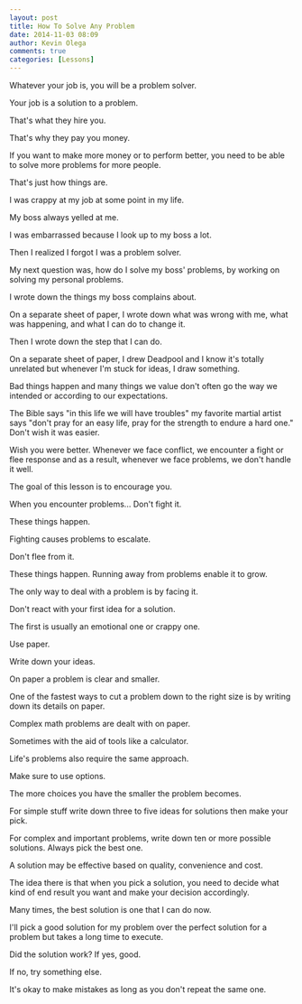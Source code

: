 ```yaml
---
layout: post
title: How To Solve Any Problem
date: 2014-11-03 08:09
author: Kevin Olega
comments: true
categories: [Lessons]
---
```


Whatever your job is, you will be a problem solver. 

Your job is a solution to a problem. 

That's what they hire you. 

That's why they pay you money. 

If you want to make more money or to perform better, you need to be able to solve more problems for more people. 

That's just how things are.

I was crappy at my job at some point in my life. 

My boss always yelled at me. 

I was embarrassed because I look up to my boss a lot. 

Then I realized I forgot I was a problem solver. 

My next question was, how do I solve my boss' problems, by working on solving my personal problems. 

I wrote down the things my boss complains about. 

On a separate sheet of paper, I wrote down what was wrong with me, what was happening, and what I can do to change it. 

Then I wrote down the step that I can do. 

On a separate sheet of paper, I drew Deadpool and I know it's totally unrelated but whenever I'm stuck for ideas, I draw something.

Bad things happen and many things we value don't often go the way we intended or according to our expectations.

The Bible says "in this life we will have troubles" my favorite martial artist says "don't pray for an easy life, pray for the strength to endure a hard one." Don't wish it was easier. 

Wish you were better.
Whenever we face conflict, we encounter a fight or flee response and as a result, whenever we face problems, we don't handle it well. 

The goal of this lesson is to encourage you. 

When you encounter problems...
Don't fight it. 

These things happen. 

Fighting causes problems to escalate.

Don't flee from it. 

These things happen. Running away from problems enable it to grow.

The only way to deal with a problem is by facing it.

Don't react with your first idea for a solution. 

The first is usually an emotional one or crappy one.

Use paper. 

Write down your ideas. 

On paper a problem is clear and smaller. 

One of the fastest ways to cut a problem down to the right size is by writing down its details on paper.

Complex math problems are dealt with on paper. 

Sometimes with the aid of tools like a calculator. 

Life's problems also require the same approach.

Make sure to use options. 

The more choices you have the smaller the problem becomes.

For simple stuff write down three to five ideas for solutions then make your pick.

For complex and important problems, write down ten or more possible solutions.
Always pick the best one.

A solution may be effective based on quality, convenience and cost.

The idea there is that when you pick a solution, you need to decide what kind of end result you want and make your decision accordingly.

Many times, the best solution is one that I can do now.

I'll pick a good solution for my problem over the perfect solution for a problem but takes a long time to execute.

Did the solution work? If yes, good. 

If no, try something else.

It's okay to make mistakes as long as you don't repeat the same one.


